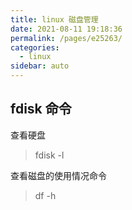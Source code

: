 ```yaml
---
title: linux 磁盘管理
date: 2021-08-11 19:18:36
permalink: /pages/e25263/
categories:
  - linux
sidebar: auto
---
```


## fdisk 命令

查看硬盘

> fdisk -l 


查看磁盘的使用情况命令

> df -h



